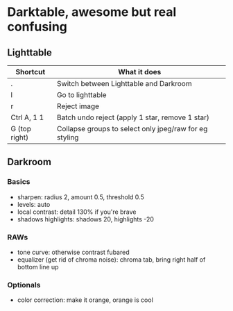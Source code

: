 # Darktable, awesome but real confusing

## Lighttable

| Shortcut      | What it does                                           |
|---------------|--------------------------------------------------------|
| .             | Switch between Lighttable and Darkroom                 |
| l             | Go to lighttable                                       |
| r             | Reject image                                           |
| Ctrl A, 1 1   | Batch undo reject (apply 1 star, remove 1 star)        |
| G (top right) | Collapse groups to select only jpeg/raw for eg styling |

## Darkroom

### Basics

* sharpen: radius 2, amount 0.5, threshold 0.5
* levels: auto
* local contrast: detail 130% if you're brave
* shadows highlights: shadows 20, highlights -20

### RAWs

* tone curve: otherwise contrast fubared
* equalizer (get rid of chroma noise): chroma tab, bring right half of bottom line up

### Optionals

* color correction: make it orange, orange is cool
